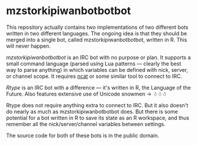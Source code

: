 mzstorkipiwanbotbotbot
======================

This repository actually contains two implementations of two different bots
written in two different languages.  The ongoing idea is that they should be
merged into a single bot, called mzstorkipiwanbotbotbot, written in R.  This
will never happen.

_mzstorkipiwanbotbotbot_ is an IRC bot with no purpose or plan.  It supports
a small command language (parsed using Lua patterns — clearly the best way to
parse anything) in which variables can be defined with nick, server, or
channel scope.  It requires [ncat][] or some similar tool to connect to IRC.

_Rtype_ is an IRC bot with a difference — it's written in R, the Language of
the Future. Also features extensive use of Unicode snowmen → ☃☃☃

Rtype does not require anything extra to connect to IRC.  But it also doesn't
do nearly as much as mzstorkipiwanbotbotbot does.  But there is some potential
for a bot written in R to save its state as an R workspace, and thus remember
all the nick/server/channel variables between settings.

The source code for both of these bots is in the public domain.

[ncat]: http://nmap.org/ncat/
